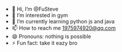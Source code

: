 - 👋 Hi, I’m @FuSteve
- 👀 I’m interested in gym
- 🌱 I’m currently learning python js and java
- 📫 How to reach me 1975974920@qq.com  
- 😄 Pronouns: nothing is possible  
- ⚡ Fun fact: take it eazy bro

<!---
FuSteve/FuSteve is a ✨ special ✨ repository because its `README.md` (this file) appears on your GitHub profile.
You can click the Preview link to take a look at your changes.
--->
